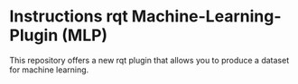 # Instructions rqt Machine-Learning-Plugin (MLP) #
This repository offers a new rqt plugin that allows you to produce a dataset for machine learning.
